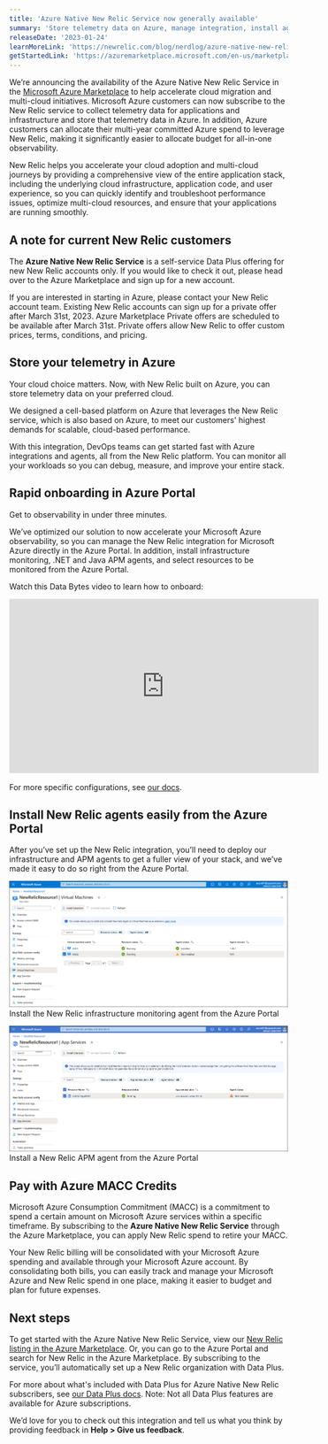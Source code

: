```yaml
---
title: 'Azure Native New Relic Service now generally available' 
summary: 'Store telemetry data on Azure, manage integration, install agents, and consolidate billing.' 
releaseDate: '2023-01-24' 
learnMoreLink: 'https://newrelic.com/blog/nerdlog/azure-native-new-relic-service' 
getStartedLink: 'https://azuremarketplace.microsoft.com/en-us/marketplace/apps/newrelicinc1635200720692.newrelic_liftr_payg?exp=ubp8'
---
```

We’re announcing the availability of the Azure Native New Relic Service in the [Microsoft Azure Marketplace](https://azuremarketplace.microsoft.com/en-us/marketplace/apps/newrelicinc1635200720692.newrelic_liftr_payg?tab=Overview&exp=ubp8) to help accelerate cloud migration and multi-cloud initiatives. Microsoft Azure customers can now subscribe to the New Relic service to collect telemetry data for applications and infrastructure and store that telemetry data in Azure. In addition, Azure customers can allocate their multi-year committed Azure spend to leverage New Relic, making it significantly easier to allocate budget for all-in-one observability.

New Relic helps you accelerate your cloud adoption and multi-cloud journeys by providing a comprehensive view of the entire application stack, including the underlying cloud infrastructure, application code, and user experience, so you can quickly identify and troubleshoot performance issues, optimize multi-cloud resources, and ensure that your applications are running smoothly.

## A note for current New Relic customers

The **Azure Native New Relic Service** is a self-service Data Plus offering for new New Relic accounts only. If you would like to check it out, please head over to the Azure Marketplace and sign up for a new account.

If you are interested in starting in Azure, please contact your New Relic account team. Existing New Relic accounts can sign up for a private offer after March 31st, 2023. Azure Marketplace Private offers are scheduled to be available after March 31st. Private offers allow New Relic to offer custom prices, terms, conditions, and pricing.

## Store your telemetry in Azure

Your cloud choice matters. Now, with New Relic built on Azure, you can store telemetry data on your preferred cloud.

We designed a cell-based platform on Azure that leverages the New Relic service, which is also based on Azure, to meet our customers' highest demands for scalable, cloud-based performance.

With this integration, DevOps teams can get started fast with Azure integrations and agents, all from the New Relic platform. You can monitor all your workloads so you can debug, measure, and improve your entire stack.

## Rapid onboarding in Azure Portal 

Get to observability in under three minutes.

We’ve optimized our solution to now accelerate your Microsoft Azure observability, so you can manage the New Relic integration for Microsoft Azure directly in the Azure Portal. In addition, install infrastructure monitoring, .NET and Java APM agents, and select resources to be monitored from the Azure Portal.

Watch this Data Bytes video to learn how to onboard: 

<iframe width="560" height="315" src="https://www.youtube.com/embed/48LHdqOMAsQ" title="YouTube video player" frameborder="0" allow="accelerometer; autoplay; clipboard-write; encrypted-media; gyroscope; picture-in-picture" allowfullscreen></iframe>

For more specific configurations, see [our docs](https://docs.newrelic.com/docs/infrastructure/microsoft-azure-integrations/get-started/azure-native).

## Install New Relic agents easily from the Azure Portal

After you’ve set up the New Relic integration, you’ll need to deploy our infrastructure and APM agents to get a fuller view of your stack, and we’ve made it easy to do so right from the Azure Portal. 

![Install the New Relic infrastructure monitoring agent from the Azure Portal](./images/azure-native-new-relic-service-InfraAgentInstall.png "Install the New Relic infrastructure monitoring agent from the Azure Portal")
Install the New Relic infrastructure monitoring agent from the Azure Portal

![Install the New Relic APM agent from the Azure Portal](./images/azure-native-new-relic-service-APMAgentInstall.png "Install the New Relic APM agent from the Azure Portal")
Install a New Relic APM agent from the Azure Portal

## Pay with Azure MACC Credits

Microsoft Azure Consumption Commitment (MACC) is a commitment to spend a certain amount on Microsoft Azure services within a specific timeframe. By subscribing to the **Azure Native New Relic Service** through the Azure Marketplace, you can apply New Relic spend to retire your MACC.

Your New Relic billing will be consolidated with your Microsoft Azure spending and available through your Microsoft Azure account. By consolidating both bills, you can easily track and manage your Microsoft Azure and New Relic spend in one place, making it easier to budget and plan for future expenses.

## Next steps

To get started with the Azure Native New Relic Service, view our [New Relic listing in the Azure Marketplace](https://azuremarketplace.microsoft.com/en-us/marketplace/apps/newrelicinc1635200720692.newrelic_liftr_payg?exp=ubp8). Or, you can go to the Azure Portal and search for New Relic in the Azure Marketplace. By subscribing to the service, you’ll automatically set up a New Relic organization with Data Plus. 

For more about what's included with Data Plus for Azure Native New Relic subscribers, see [our Data Plus docs](https://docs.newrelic.com/docs/accounts/accounts-billing/new-relic-one-pricing-billing/data-ingest-billing/#data-plus). Note: Not all Data Plus features are available for Azure subscriptions.

We’d love for you to check out this integration and tell us what you think by providing feedback in **Help > Give us feedback**.
